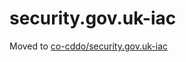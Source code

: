 # security.gov.uk-iac

Moved to [co-cddo/security.gov.uk-iac](https://github.com/co-cddo/security.gov.uk-iac)
